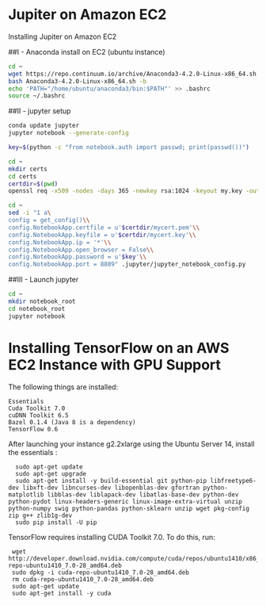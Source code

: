 # Jupiter on Amazon EC2

Installing Jupiter on Amazon EC2 

##I - Anaconda install on EC2 (ubuntu instance)
  ```sh
  cd ~
  wget https://repo.continuum.io/archive/Anaconda3-4.2.0-Linux-x86_64.sh
  bash Anaconda3-4.2.0-Linux-x86_64.sh -b
  echo 'PATH="/home/ubuntu/anaconda3/bin:$PATH"' >> .bashrc
  source ~/.bashrc
  ```

##II - jupyter setup
  ```sh
  conda update jupyter
  jupyter notebook --generate-config

  key=$(python -c "from notebook.auth import passwd; print(passwd())")

  cd ~
  mkdir certs
  cd certs
  certdir=$(pwd)
  openssl req -x509 -nodes -days 365 -newkey rsa:1024 -keyout my.key -out my.pem

  cd ~
  sed -i "1 a\
  config = get_config()\\
  config.NotebookApp.certfile = u'$certdir/mycert.pem'\\
  config.NotebookApp.keyfile = u'$certdir/mycert.key'\\
  config.NotebookApp.ip = '*'\\
  config.NotebookApp.open_browser = False\\
  config.NotebookApp.password = u'$key'\\
  config.NotebookApp.port = 8889" .jupyter/jupyter_notebook_config.py
  ```
 
##III - Launch jupyter 
  ```sh
  cd ~
  mkdir notebook_root
  cd notebook_root
  jupyter notebook
  ```

# Installing TensorFlow on an AWS EC2 Instance with GPU Support

The following things are installed:

    Essentials
    Cuda Toolkit 7.0
    cuDNN Toolkit 6.5
    Bazel 0.1.4 (Java 8 is a dependency)
    TensorFlow 0.6

After launching your instance g2.2xlarge  using the Ubuntu Server 14, install the essentials :
```
  sudo apt-get update
  sudo apt-get upgrade
  sudo apt-get install -y build-essential git python-pip libfreetype6-dev libxft-dev libncurses-dev libopenblas-dev gfortran python-matplotlib libblas-dev liblapack-dev libatlas-base-dev python-dev python-pydot linux-headers-generic linux-image-extra-virtual unzip python-numpy swig python-pandas python-sklearn unzip wget pkg-config zip g++ zlib1g-dev
  sudo pip install -U pip
  ```
 TensorFlow requires installing CUDA Toolkit 7.0. To do this, run:
 ```
  wget http://developer.download.nvidia.com/compute/cuda/repos/ubuntu1410/x86_64/cuda-repo-ubuntu1410_7.0-28_amd64.deb
  sudo dpkg -i cuda-repo-ubuntu1410_7.0-28_amd64.deb
  rm cuda-repo-ubuntu1410_7.0-28_amd64.deb
  sudo apt-get update
  sudo apt-get install -y cuda
```
